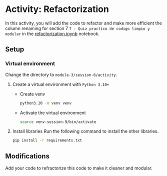 # Activity: Refactorization

In this activity, you will add the code to refactor and make more efficient the column renaming for section 7 `7 - Quiz practico de codigo limpio y modular` in the [refactorization.ipynb](refactorization.ipynb) notebook.

## Setup

### Virtual environment

Change the directory to `module-3/session-8/activity`.

1. Create a virtual environment with `Python 3.10+`
    * Create venv

        ```bash
        python3.10 -m venv venv
        ```

    * Activate the virtual environment

        ```bash
        source venv-session-9/bin/activate
        ```

2. Install libraries
    Run the following command to install the other libraries.

    ```bash
    pip install -r requirements.txt
    ```

## Modifications

Add your code to refractorize this code to make it cleaner and modular.
